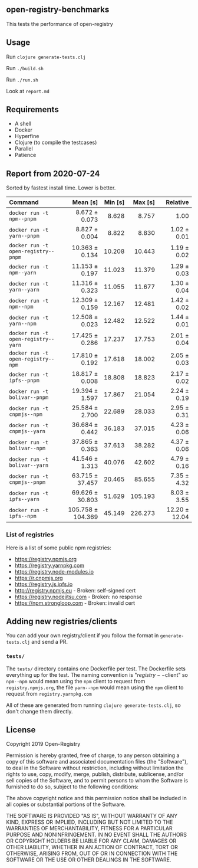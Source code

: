 ## open-registry-benchmarks

This tests the performance of open-registry

## Usage

Run `clojure generate-tests.clj`

Run `./build.sh`

Run `./run.sh`

Look at `report.md`

## Requirements

- A shell
- Docker
- Hyperfine
- Clojure (to compile the testcases)
- Parallel
- Patience

<!-- REPORT -->
## Report from 2020-07-24

Sorted by fastest install time. Lower is better.


| Command | Mean [s] | Min [s] | Max [s] | Relative |
|:---|---:|---:|---:|---:|
| `docker run -t npm--pnpm` | 8.672 ± 0.073 | 8.628 | 8.757 | 1.00 |
| `docker run -t yarn--pnpm` | 8.827 ± 0.004 | 8.822 | 8.830 | 1.02 ± 0.01 |
| `docker run -t open-registry--pnpm` | 10.363 ± 0.134 | 10.208 | 10.443 | 1.19 ± 0.02 |
| `docker run -t npm--yarn` | 11.153 ± 0.197 | 11.023 | 11.379 | 1.29 ± 0.03 |
| `docker run -t yarn--yarn` | 11.316 ± 0.323 | 11.055 | 11.677 | 1.30 ± 0.04 |
| `docker run -t npm--npm` | 12.309 ± 0.159 | 12.167 | 12.481 | 1.42 ± 0.02 |
| `docker run -t yarn--npm` | 12.508 ± 0.023 | 12.482 | 12.522 | 1.44 ± 0.01 |
| `docker run -t open-registry--yarn` | 17.425 ± 0.286 | 17.237 | 17.753 | 2.01 ± 0.04 |
| `docker run -t open-registry--npm` | 17.810 ± 0.192 | 17.618 | 18.002 | 2.05 ± 0.03 |
| `docker run -t ipfs--pnpm` | 18.817 ± 0.008 | 18.808 | 18.823 | 2.17 ± 0.02 |
| `docker run -t bolivar--pnpm` | 19.394 ± 1.597 | 17.867 | 21.054 | 2.24 ± 0.19 |
| `docker run -t cnpmjs--npm` | 25.584 ± 2.700 | 22.689 | 28.033 | 2.95 ± 0.31 |
| `docker run -t cnpmjs--yarn` | 36.684 ± 0.442 | 36.183 | 37.015 | 4.23 ± 0.06 |
| `docker run -t bolivar--npm` | 37.865 ± 0.363 | 37.613 | 38.282 | 4.37 ± 0.06 |
| `docker run -t bolivar--yarn` | 41.546 ± 1.313 | 40.076 | 42.602 | 4.79 ± 0.16 |
| `docker run -t cnpmjs--pnpm` | 63.715 ± 37.457 | 20.465 | 85.655 | 7.35 ± 4.32 |
| `docker run -t ipfs--yarn` | 69.626 ± 30.803 | 51.629 | 105.193 | 8.03 ± 3.55 |
| `docker run -t ipfs--npm` | 105.758 ± 104.369 | 45.149 | 226.273 | 12.20 ± 12.04 |
<!-- REPORT_END -->

### List of registries

Here is a list of some public npm registries:

- https://registry.npmjs.org
- https://registry.yarnpkg.com
- https://registry.node-modules.io
- https://r.cnpmjs.org
- https://registry.js.ipfs.io
- http://registry.npmjs.eu - Broken: self-signed cert
- https://registry.nodejitsu.com - Broken: no response
- https://npm.strongloop.com - Broken: invalid cert

## Adding new registries/clients

You can add your own registry/client if you follow the format in
`generate-tests.clj` and send a PR.

### `tests/`

The `tests/` directory contains one Dockerfile per test. The Dockerfile
sets everything up for the test. The naming convention is "$registry--$client"
so `npm--npm` would mean using the `npm` client to request from `registry.npmjs.org`,
the file `yarn--npm` would mean using the `npm` client to request from `registry.yarnpkg.com`

All of these are generated from running `clojure generate-tests.clj`, so don't
change them directly.

## License

Copyright 2019 Open-Registry

Permission is hereby granted, free of charge, to any person obtaining a copy of this software and associated documentation files (the "Software"), to deal in the Software without restriction, including without limitation the rights to use, copy, modify, merge, publish, distribute, sublicense, and/or sell copies of the Software, and to permit persons to whom the Software is furnished to do so, subject to the following conditions:

The above copyright notice and this permission notice shall be included in all copies or substantial portions of the Software.

THE SOFTWARE IS PROVIDED "AS IS", WITHOUT WARRANTY OF ANY KIND, EXPRESS OR IMPLIED, INCLUDING BUT NOT LIMITED TO THE WARRANTIES OF MERCHANTABILITY, FITNESS FOR A PARTICULAR PURPOSE AND NONINFRINGEMENT. IN NO EVENT SHALL THE AUTHORS OR COPYRIGHT HOLDERS BE LIABLE FOR ANY CLAIM, DAMAGES OR OTHER LIABILITY, WHETHER IN AN ACTION OF CONTRACT, TORT OR OTHERWISE, ARISING FROM, OUT OF OR IN CONNECTION WITH THE SOFTWARE OR THE USE OR OTHER DEALINGS IN THE SOFTWARE.
